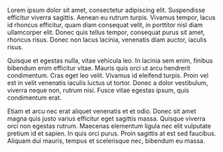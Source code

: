 Lorem ipsum dolor sit amet, consectetur adipiscing elit. Suspendisse\
efficitur viverra sagittis. Aenean eu rutrum turpis. Vivamus tempor, lacus\
id rhoncus efficitur, quam diam consequat velit, in porttitor nisl diam\
ullamcorper elit. Donec quis tellus tempor, consequat purus sit amet,\
rhoncus risus. Donec non lacus lacinia, venenatis diam auctor, iaculis\
risus.

Quisque et egestas nulla, vitae vehicula leo. In lacinia sem enim, finibus\
bibendum enim efficitur vitae. Mauris quis orci ut arcu hendrerit\
condimentum. Cras eget leo velit. Vivamus id eleifend turpis. Proin vel\
est in velit venenatis iaculis luctus ut tortor. Donec a dolor vestibulum,\
viverra neque non, rutrum nisi. Fusce vitae egestas ipsum, quis\
condimentum erat.

Etiam et arcu nec erat aliquet venenatis et et odio. Donec sit amet\
magna quis justo varius efficitur eget sagittis massa. Quisque viverra\
orci non egestas rutrum. Maecenas elementum ligula nec elit vulputate\
pretium id et sapien. In quis orci purus. Proin sagittis at est sed faucibus.\
Aliquam dui mauris, tempus et scelerisque nec, bibendum eu massa.
